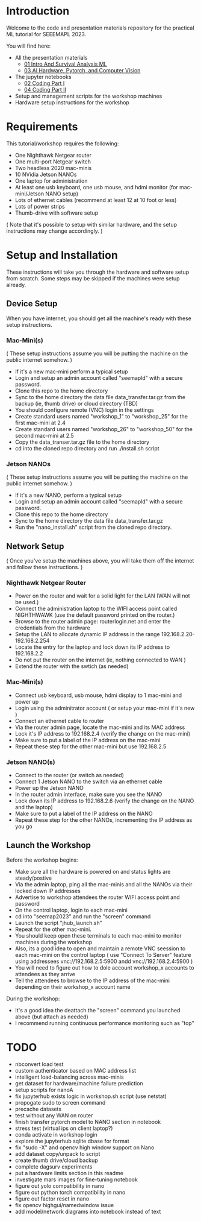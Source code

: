# Introduction

Welcome to the code and presentation materials repository for the practical ML tutorial for SEEEMAPL 2023.  

You will find here:
* All the presentation materials
  * [01 Intro And Survival Analysis ML](01_Intro_And_Survival_Analysis_ML.pdf)
  * [03 AI Hardware, Pytorch, and Computer Vision](03_AI_Hardware_PyTorch_And_Computer_Vision.pdf)
* The jupyter notebooks
  * [02 Coding Part I](02_seemapld2023.ipynb)
  * [04 Coding Part II](04_seemapld2023.ipynb)
* Setup and management scripts for the workshop machines
* Hardware setup instructions for the workshop

# Requirements

This tutorial/workshop requires the following:

* One Nighthawk Netgear router 
* One multi-port Netgear switch
* Two headless 2020 mac-minis
* 10 NVidia Jetson NANOs 
* One laptop for administration
* At least one usb keyboard, one usb mouse, and hdmi monitor (for mac-mini/Jetson NANO setup)
* Lots of ethernet cables (recommend at least 12 at 10 foot or less)
* Lots of power strips
* Thumb-drive with software setup

( Note that it's possible to setup with similar hardware, and the setup instructions may change accordingly. )

# Setup and Installation

These instructions will take you through the hardware and software setup from scratch.  Some steps may be skipped if the machines were setup already.

## Device Setup

When you have internet, you should get all the machine's ready with these setup instructions.

### Mac-Mini(s)

( These setup instructions assume you will be putting the machine on the public internet somehow. )

* If it's a new mac-mini perform a typical setup
* Login and setup an admin account called "seemapld" with a secure password.
* Clone this repo to the home directory
* Sync to the home directory the data file data_transfer.tar.gz from the backup (ie, thumb drive) or cloud directory (TBD)
* You should configure remote (VNC) login in the settings
* Create standard users named "workshop_1" to "workshop_25" for the first mac-mini at 2.4
* Create standard users named "workshop_26" to "workshop_50" for the second mac-mini at 2.5
* Copy the data_transer.tar.gz file to the home directory
* cd into the cloned repo directory and run ./install.sh script

### Jetson NANOs

( These setup instructions assume you will be putting the machine on the public internet somehow. )

* If it's a new NANO, perform a typical setup
* Login and setup an admin account called "seemapld" with a secure password.
* Clone this repo to the home directory
* Sync to the home directory the data file data_transfer.tar.gz
* Run the "nano_install.sh" script from the cloned repo directory.

## Network Setup

( Once you've setup the machines above, you will take them off the internet and follow these instructions. )

### Nighthawk Netgear Router

* Power on the router and wait for a solid light for the LAN (WAN will not be used.)
* Connect the administration laptop to the WIFI access point called NIGHTHWAWK (use the default password printed on the router.)
* Browse to the router admin page: routerlogin.net and enter the credentials from the hardware
* Setup the LAN to allocate dynamic IP address in the range 192.168.2.20-192.168.2.254
* Locate the entry for the laptop and lock down its IP address to 192.168.2.2
* Do not put the router on the internet (ie, nothing connected to WAN )
* Extend the router with the swtich (as needed)

### Mac-Mini(s)

* Connect usb keyboard, usb mouse, hdmi display to 1 mac-mini and power up
* Login using the adminitrator account ( or setup your mac-mini if it's new )
* Connect an ethernet cable to router
* Via the router admin page, locate the mac-mini and its MAC address
* Lock it's IP address to 192.168.2.4 (verify the change on the mac-mini)
* Make sure to put a label of the IP address on the mac-mini
* Repeat these step for the other mac-mini but use 192.168.2.5


### Jetson NANO(s)

* Connect to the router (or switch as needed) 
* Connect 1 Jetson NANO to the switch via an ethernet cable
* Power up the Jetson NANO
* In the router admin interface, make sure you see the NANO
* Lock down its IP address to 192.168.2.6 (verify the change on the NANO and the laptop)
* Make sure to put a label of the IP address on the NANO
* Repeat these step for the other NANOs, incrementing the IP address as you go

## Launch the Workshop

Before the workshop begins:

* Make sure all the hardware is powered on and status lights are steady/postive
* Via the admin laptop, ping all the mac-minis and all the NANOs via their locked down IP addresses
* Advertise to workshop attendees the router WIFI access point and password
* On the control laptop, login to each mac-mini
* cd into "seemap2023" and run the "screen" command
* Launch the script "jhub_launch.sh"
* Repeat for the other mac-mini.
* You should keep open these terminals to each mac-mini to monitor machines during the workshop
* Also, its a good idea to open and maintain a remote VNC seession to each mac-mini on the control laptop ( use "Connect To Server" feature using addressees vnc://192.168.2.5:5900 andd vnc://192.168.2.4:5900 )
* You will need to figure out how to dole account workshop_x accounts to attendees as they arrive
* Tell the attendees to browse to the IP address of the mac-mini depending on their workshop_x account name

During the workshop:
* It's a good idea the deattach the "screen" command you launched above (but attach as needed)
* I recommend running continuous performance monitoring such as "top"

# TODO

* nbconvert load test
* custom authenticator based on MAC address list
* intelligent load-balancing across mac-minis
* get dataset for hardware/machine failure prediction
* setup scripts for nanoA
* fix jupyterhub exists logic in workshop.sh script (use netstat)
* propogate sudo to screen command
* precache datasets
* test without any WAN on router
* finish transfer pytorch model to NANO section in notebook
* stress test (virtual ips on client laptop?)
* conda activate in workshop login
* explore the jupyterhub sqlite dbase for format
* fix "sudo -X" and opencv high window support on Nano
* add dataset copy/unpack to script
* create thumb drive/cloud backup
* complete dagsurv experiments
* put a hardware limits section in this readme
* investigate mars images for fine-tuning notebook
* figure out yolo compatibility in nano
* figure out python torch compatibility in nano
* figure out factor reset in nano
* fix opencv highgui/namedwindow issue
* add model/network diagrams into notebook instead of text

